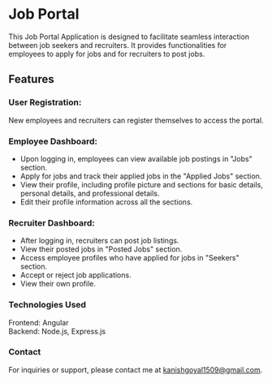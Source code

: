 # **Job Portal**

This Job Portal Application is designed to facilitate seamless interaction between job seekers and recruiters. It provides functionalities for employees to apply for jobs and for recruiters to post jobs.

## **Features**

### **User Registration:**  
New employees and recruiters can register themselves to access the portal.

### **Employee Dashboard:**
* Upon logging in, employees can view available job postings in "Jobs" section.
* Apply for jobs and track their applied jobs in the "Applied Jobs" section.
* View their profile, including profile picture and sections for basic details, personal details, and professional details.
* Edit their profile information across all the sections.

### **Recruiter Dashboard:**
* After logging in, recruiters can post job listings.
* View their posted jobs in "Posted Jobs" section.
* Access employee profiles who have applied for jobs in "Seekers" section.
* Accept or reject job applications.
* View their own profile.

### **Technologies Used**   
Frontend: Angular    
Backend: Node.js, Express.js  

### **Contact**  
For inquiries or support, please contact me at kanishgoyal1509@gmail.com.
